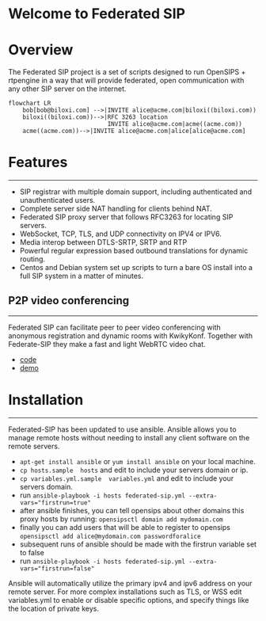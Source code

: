 # Welcome to Federated SIP

# Overview
The Federated SIP project is a set of scripts designed to run OpenSIPS + rtpengine in a way that will provide federated, open communication with any other SIP server on the internet.

```mermaid
flowchart LR
    bob[bob@biloxi.com] -->|INVITE alice@acme.com|biloxi((biloxi.com))
    biloxi((biloxi.com))-->|RFC 3263 location
                            INVITE alice@acme.com|acme((acme.com))
    acme((acme.com))-->|INVITE alice@acme.com|alice[alice@acme.com]
```
# Features
----------------------

- SIP registrar with multiple domain support, including authenticated and unauthenticated users.
- Complete server side NAT handling for clients behind NAT.
- Federated SIP proxy server that follows RFC3263 for locating SIP servers.
- WebSocket, TCP, TLS, and UDP connectivity on IPV4 or IPV6.
- Media interop between DTLS-SRTP, SRTP and RTP
- Powerful regular expression based outbound translations for dynamic routing.
- Centos and Debian system set up scripts to turn a bare OS install into a full SIP system in a matter of minutes.

## P2P video conferencing
----------------------
Federated SIP can facilitate peer to peer video conferencing with anonymous registration and dynamic rooms with KwikyKonf. Together with Federate-SIP they make a fast and light WebRTC video chat.

- [code](https://github.com/etamme/kwickykonf)
- [demo](http://video.uphreak.com/#github)


# Installation
----------------------

Federated-SIP has been updated to use ansible.  Ansible allows you to manage remote hosts without needing to install any client software on the remote servers.

- ```apt-get install ansible``` or ```yum install ansible``` on your local machine.
- ```cp hosts.sample  hosts``` and edit to include your servers domain or ip.
- ```cp variables.yml.sample  variables.yml``` and edit to include your servers domain.
- run ```ansible-playbook -i hosts federated-sip.yml --extra-vars="firstrun=true"```
- after ansible finishes, you can tell opensips about other domains this proxy hosts by running: ```opensipsctl domain add mydomain.com```
- finally you can add users that will be able to register to opensips ```opensipsctl add alice@mydomain.com passwordforalice```
- subsequent runs of ansible should be made with the firstrun variable set to false
- run ```ansible-playbook -i hosts federated-sip.yml --extra-vars="firstrun=false"```


Ansible will automatically utilize the primary ipv4 and ipv6 address on your remote server.  For more complex installations such as TLS, or WSS edit variables.yml to enable or disable specific options, and specify things like the location of private keys.

